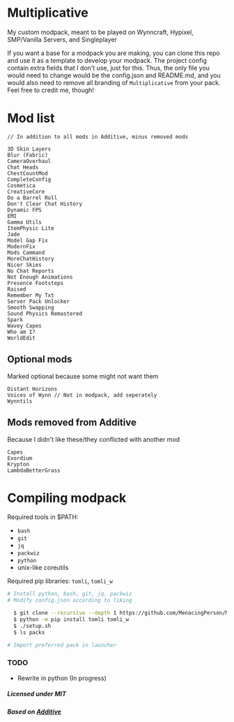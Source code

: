 # Multiplicative

My custom modpack, meant to be played on Wynncraft, Hypixel, SMP/Vanilla Servers, and Singleplayer

If you want a base for a modpack you are making, you can clone this repo
and use it as a template to develop your modpack. The project config contain
extra fields that I don't use, just for this. Thus, the only file you would need
to change would be the config.json and README.md, and you would also need to remove
all branding of `Multiplicative` from your pack.
Feel free to credit me, though!

# Mod list

```
// In addition to all mods in Additive, minus removed mods

3D Skin Layers
Blur (Fabric)
CameraOverhaul
Chat Heads
ChestCountMod
CompleteConfig
Cosmetica
CreativeCore
Do a Barrel Roll
Don't Clear Chat History
Dynamic FPS
EMI
Gamma Utils
ItemPhysic Lite
Jade
Model Gap Fix
ModernFix
Mods Command
MoreChatHistory
Nicer Skies
No Chat Reports
Not Enough Animations
Presence Footsteps
Raised
Remember My Txt
Server Pack Unlocker
Smooth Swapping
Sound Physics Remastered
Spark
Wavey Capes
Who am I?
WorldEdit
```

## Optional mods

Marked optional because some might not want them

```
Distant Horizons
Voices of Wynn // Not in modpack, add seperately
Wynntils
```

## Mods removed from Additive

Because I didn't like these/they conflicted with another mod

```
Capes
Exordium
Krypton
LambdaBetterGrass
```

# Compiling modpack

Required tools in $PATH:
- `bash`
- `git`
- `jq`
- `packwiz`
- `python`
- unix-like coreutils

Required pip libraries: `tomli`, `tomli_w`

```bash
# Install python, bash, git, jq, packwiz
# Modify config.json according to liking

  $ git clone --recursive --depth 1 https://github.com/MenacingPerson/Multiplicative.git
  $ python -m pip install tomli tomli_w
  $ ./setup.sh
  $ ls packs

# Import preferred pack in launcher
```

### TODO

- Rewrite in python (In progress)

##### Licensed under MIT

##### Based on [Additive](https://github.com/intergrav/Additive)
